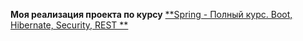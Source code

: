 **Моя реализация проекта по курсу** [**Spring - Полный курс. Boot, Hibernate, Security, REST
**](https://swiftbook.org/courses/438/show_promo/)
